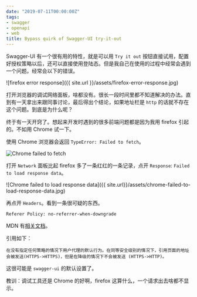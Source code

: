 ```yaml
---
date: "2019-07-11T00:00:00Z"
tags:
- swagger
- openapi
- web
title: Bypass quirk of Swagger-UI try-it-out
---
```


Swagger-UI 有一个很有用的特性，就是可以用 `Try it out` 按钮直接试用，配置好授权策略以后，还可以直接使用登陆态。但是我自己在使用的过程中经常会遇到一个问题。经常会以下的错误。

![firefox error response]({{ site.url }}/assets/firefox-error-response.jpg)

打开浏览器的调试网络面板，啥都没有。很长一段时间里都不知道解决的办法。直到有一天拿出来跟同事讨论，最后得出个结论，如果地址栏是 `http` 的话就不存在这个问题。到底是为什么呢？

终于有一天开窍了。想起来开发时遇到的很多前端问题都是因为我用 firefox 引起的。不如用 Chrome 试一下。

使用 Chrome 浏览器会返回 `TypeError: Failed to fetch`。

![Chrome failed to fetch]({{site.url}}/assets/chrome-failed-to-fetch.jpg)

打开 `Network` 面板比起 firefox 多了一条红红的一条记录，点开 `Response`: `Failed to load response data`。

![Chrome failed to load response data]({{ site.url}}/assets/chrome-failed-to-load-response-data.jpg)

再点开 `Headers`。看到一条很可疑的东西。

```
Referer Policy: no-referrer-when-downgrade
```

MDN 有[相关文档](https://developer.mozilla.org/zh-CN/docs/Web/HTTP/Headers/Referrer-Policy)。

引用如下：

```
在没有指定任何策略的情况下用户代理的默认行为。在同等安全级别的情况下，引用页面的地址会被发送(HTTPS->HTTPS)，但是在降级的情况下不会被发送 (HTTPS->HTTP)。
```

这很可能是 `swagger-ui` 的默认设置了。

教训：调试工具还是 Chrome 的好啊，firefox 这算什么，一个请求出去啥都不显示。

